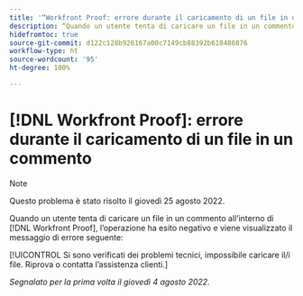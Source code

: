 ```yaml
---
title: '“Workfront Proof: errore durante il caricamento di un file in un commento”'
description: “Quando un utente tenta di caricare un file in un commento all’interno di  [!DNL Workfront]  Proof, l’operazione ha esito negativo e viene visualizzato un messaggio di errore”.
hidefromtoc: true
source-git-commit: d122c128b926167a00c7149cb88392b618486876
workflow-type: ht
source-wordcount: '95'
ht-degree: 100%

---
```



# [!DNL Workfront Proof]: errore durante il caricamento di un file in un commento

>[!NOTE]
>
>Questo problema è stato risolto il giovedì 25 agosto 2022.

Quando un utente tenta di caricare un file in un commento all’interno di [!DNL Workfront Proof], l’operazione ha esito negativo e viene visualizzato il messaggio di errore seguente:

[!UICONTROL Si sono verificati dei problemi tecnici, impossibile caricare il/i file. Riprova o contatta l’assistenza clienti.]

_Segnalato per la prima volta il giovedì 4 agosto 2022._

